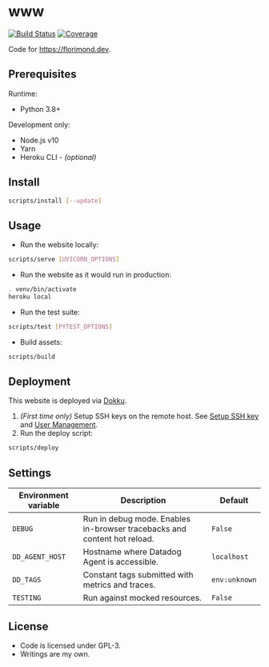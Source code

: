 # www

[![Build Status](https://dev.azure.com/florimondmanca/public/_apis/build/status/florimondmanca.www?branchName=master)](https://dev.azure.com/florimondmanca/public/_build/latest?definitionId=1&branchName=master)
[![Coverage](https://codecov.io/gh/florimondmanca/www/branch/master/graph/badge.svg?token=IT5DBiSTHK)](https://codecov.io/gh/florimondmanca/www)

Code for https://florimond.dev.

## Prerequisites

Runtime:

- Python 3.8+

Development only:

- Node.js v10
- Yarn
- Heroku CLI - _(optional)_

## Install

```bash
scripts/install [--update]
```

## Usage

- Run the website locally:

```bash
scripts/serve [UVICORN_OPTIONS]
```

- Run the website as it would run in production:

```bash
. venv/bin/activate
heroku local
```

- Run the test suite:

```bash
scripts/test [PYTEST_OPTIONS]
```

- Build assets:

```bash
scripts/build
```

## Deployment

This website is deployed via [Dokku](http://dokku.viewdocs.io/dokku/).

1. _(First time only)_ Setup SSH keys on the remote host. See [Setup SSH key](http://dokku.viewdocs.io/dokku/getting-started/installation/#2-setup-ssh-key-and-virtualhost-settings) and [User Management](http://dokku.viewdocs.io/dokku/deployment/user-management/#adding-ssh-keys).
2. Run the deploy script:

```bash
scripts/deploy
```

## Settings

| Environment variable | Description                                                              | Default       |
| -------------------- | ------------------------------------------------------------------------ | ------------- |
| `DEBUG`              | Run in debug mode. Enables in-browser tracebacks and content hot reload. | `False`       |
| `DD_AGENT_HOST`      | Hostname where Datadog Agent is accessible.                              | `localhost`   |
| `DD_TAGS`            | Constant tags submitted with metrics and traces.                         | `env:unknown` |
| `TESTING`            | Run against mocked resources.                                            | `False`       |

## License

- Code is licensed under GPL-3.
- Writings are my own.
